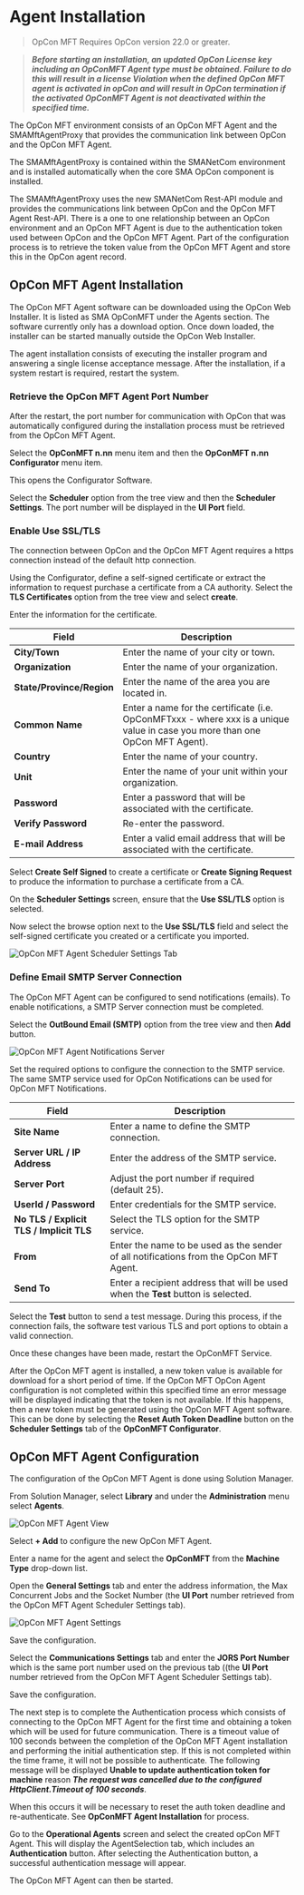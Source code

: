 # Agent Installation

>OpCon MFT Requires OpCon version 22.0 or greater.

>***Before starting an installation, an updated OpCon License key including an OpConMFT Agent type must be obtained. Failure to do this will result in a license 
Violation when the defined OpCon MFT agent is activated in opCon and will result in OpCon termination if the activated OpConMFT Agent is not deactivated within
the specified time.***


The OpCon MFT environment consists of an OpCon MFT Agent and the SMAMftAgentProxy that provides the communication link between OpCon and the OpCon MFT Agent.

The SMAMftAgentProxy is contained within the SMANetCom environment and is installed automatically when the core SMA OpCon component is installed. 

The SMAMftAgentProxy uses the new SMANetCom Rest-API module and provides the communications link between OpCon and the OpCon MFT Agent Rest-API. There is a
one to one relationship between an OpCon environment and an OpCon MFT Agent is due to the authentication token used between OpCon and the OpCon MFT Agent.
Part of the configuration process is to retrieve the token value from the OpCon MFT Agent and store this in the OpCon agent record. 

## OpCon MFT Agent Installation
The OpCon MFT Agent software can be downloaded using the OpCon Web Installer. It is listed as SMA OpConMFT under the Agents section. The software currently
only has a download option. Once down loaded, the installer can be started manually outside the OpCon Web Installer.

The agent installation consists of executing the installer program and answering a single license acceptance message.
After the installation, if a system restart is required, restart the system.

### Retrieve the OpCon MFT Agent Port Number
After the restart, the port number for communication with OpCon that was automatically configured during the installation process must be retrieved from the OpCon MFT Agent.

Select the **OpConMFT n.nn** menu item and then the **OpConMFT n.nn Configurator** menu item.

This opens the Configurator Software.

Select the **Scheduler** option from the tree view and then the **Scheduler Settings**. The port number will be displayed in the **UI Port** field.

### Enable Use SSL/TLS
The connection between OpCon and the OpCon MFT Agent requires a https connection instead of the default http connection. 

Using the Configurator, define a self-signed certificate or extract the information to request purchase a certificate from a CA authority.
Select the **TLS Certificates** option from the tree view and select **create**.

Enter the information for the certificate.

Field                      | Description
-------------------------- | -----------
**City/Town**              | Enter the name of your city or town.
**Organization**           | Enter the name of your organization.
**State/Province/Region**  | Enter the name of the area you are located in.
**Common Name**            | Enter a name for the certificate (i.e. OpConMFTxxx - where xxx is a unique value in case you more than one OpCon MFT Agent).
**Country**                | Enter the name of your country.
**Unit**                   | Enter the name of your unit within your organization.
**Password**               | Enter a password that will be associated with the certificate.
**Verify Password**        | Re-enter the password.
**E-mail Address**         | Enter a valid email address that will be associated with the certificate.

Select **Create Self Signed** to create a certificate or **Create Signing Request** to produce the information to purchase a certificate from a CA.

On the **Scheduler Settings** screen, ensure that the **Use SSL/TLS** option is selected. 

Now select the browse option next to the **Use SSL/TLS** field and select the self-signed certificate you created or a certificate you imported. 

![OpCon MFT Agent Scheduler Settings Tab](../static/img/opcon-mft-agent-configurator-scheduler-settings.png)

### Define Email SMTP Server Connection
The OpCon MFT Agent can be configured to send notifications (emails). To enable notifications, a SMTP Server connection must be completed.

Select the **OutBound Email (SMTP)** option from the tree view and then **Add** button.

![OpCon MFT Agent Notifications Server](../static/img/opcon-mft-agent-configurator-notifications-settings.png)

Set the required options to configure the connection to the SMTP service. The same SMTP service used for OpCon Notifications can be used for OpCon MFT Notifications.

Field                                    | Description
---------------------------------------- | -----------
**Site Name**                            | Enter a name to define the SMTP connection.
**Server URL / IP Address**              | Enter the address of the SMTP service.
**Server Port**                          | Adjust the port number if required (default 25).
**UserId / Password**                    | Enter credentials for the SMTP service.
**No TLS / Explicit TLS / Implicit TLS** | Select the TLS option for the SMTP service.
**From**                                 | Enter the name to be used as the sender of all notifications from the OpCon MFT Agent.
**Send To**                              | Enter a recipient address that will be used when the **Test** button is selected. 

Select the **Test** button to send a test message. During this process, if the connection fails, the software test various TLS and port options to obtain a valid connection. 

Once these changes have been made, restart the OpConMFT Service.


After the OpCon MFT agent is installed, a new token value is available for download for a short period of time. If the OpCon MFT OpCon Agent configuration is not completed within this specified time an error message will be displayed indicating that the token is not available. If this happens, then a new token must be generated using the OpCon MFT Agent software. This can be done by selecting the **Reset Auth Token Deadline** button on the **Scheduler Settings** tab of the **OpConMFT Configurator**. 

## OpCon MFT Agent Configuration
The configuration of the OpCon MFT Agent is done using Solution Manager.

From Solution Manager, select **Library** and under the **Administration** menu select **Agents**.

![OpCon MFT Agent View](../static/img/opconmft-agent-definition-1.png)

Select **+ Add** to configure the new OpCon MFT Agent.

Enter a name for the agent and select the **OpConMFT** from the **Machine Type** drop-down list.

Open the **General Settings** tab and enter the address information, the Max Concurrent Jobs and the Socket Number (the **UI Port** number retrieved from the OpCon MFT Agent Scheduler Settings tab). 

![OpCon MFT Agent Settings](../static/img/opconmft-agent-definition-2.png)

Save the configuration.

Select the **Communications Settings** tab and enter the **JORS Port Number** which is the same port number used on the previous tab ((the **UI Port** number retrieved from the OpCon MFT Agent Scheduler Settings tab).

Save the configuration.

The next step is to complete the Authentication process which consists of connecting to the OpCon MFT Agent for the first time and obtaining a token which will be used for future communication.
There is a timeout value of 100 seconds between the completion of the OpCon MFT Agent installation and performing the initial authentication step. If this is not completed within the time frame, it will not be possible to authenticate. The following message will be displayed **Unable to update authentication token for machine** reason ***The request was cancelled due to the configured HttpClient.Timeout of 100 seconds***. 

When this occurs it will be necessary to reset the auth token deadline and re-authenticate. See **OpConMFT Agent Installation** for process.

Go to the **Operational Agents** screen and select the created opCon MFT Agent. This will display the AgentSelection tab, which includes an **Authentication** button. 
After selecting the Authentication button, a successful authentication message will appear. 

The OpCon MFT Agent can then be started.

